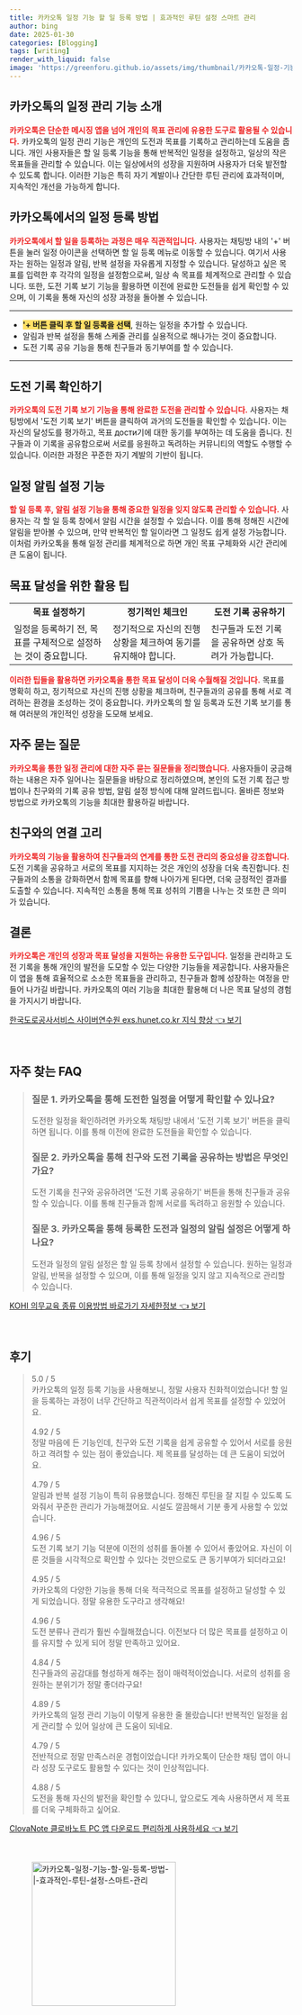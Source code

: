 ```yaml
---
title: 카카오톡 일정 기능 할 일 등록 방법 | 효과적인 루틴 설정 스마트 관리
author: bing
date: 2025-01-30
categories: [Blogging]
tags: [writing]
render_with_liquid: false
image: 'https://greenforu.github.io/assets/img/thumbnail/카카오톡-일정-기능-할-일-등록-방법-|-효과적인-루틴-설정-스마트-관리.webp'
---
```



<h2 id='카카오톡_기능_소개'>카카오톡의 일정 관리 기능 소개</h2>

<p><b><span style="color: #ee2323;">카카오톡은 단순한 메시징 앱을 넘어 개인의 목표 관리에 유용한 도구로 활용될 수 있습니다.</span></b> 카카오톡의 일정 관리 기능은 개인의 도전과 목표를 기록하고 관리하는데 도움을 줍니다. 개인 사용자들은 할 일 등록 기능을 통해 반복적인 일정을 설정하고, 일상의 작은 목표들을 관리할 수 있습니다. 이는 일상에서의 성장을 지원하며 사용자가 더욱 발전할 수 있도록 합니다. 이러한 기능은 특히 자기 계발이나 간단한 루틴 관리에 효과적이며, 지속적인 개선을 가능하게 합니다.</p>

<h2 id='일정_등록_방법'>카카오톡에서의 일정 등록 방법</h2>

<p><b><span style="color: #ee2323;">카카오톡에서 할 일을 등록하는 과정은 매우 직관적입니다.</span></b> 사용자는 채팅방 내의 '+' 버튼을 눌러 일정 아이콘을 선택하면 할 일 등록 메뉴로 이동할 수 있습니다. 여기서 사용자는 원하는 일정과 알림, 반복 설정을 자유롭게 지정할 수 있습니다. 달성하고 싶은 목표를 입력한 후 각각의 일정을 설정함으로써, 일상 속 목표를 체계적으로 관리할 수 있습니다. 또한, 도전 기록 보기 기능을 활용하면 이전에 완료한 도전들을 쉽게 확인할 수 있으며, 이 기록을 통해 자신의 성장 과정을 돌아볼 수 있습니다.</p>

<hr />

<ul>
    <li><b><span style="background-color: #ffe066;">'+ 버튼 클릭 후 할 일 등록을 선택</span></b>, 원하는 일정을 추가할 수 있습니다.</li>
    <li>알림과 반복 설정을 통해 스케줄 관리를 실용적으로 해나가는 것이 중요합니다.</li>
    <li>도전 기록 공유 기능을 통해 친구들과 동기부여를 할 수 있습니다.</li>
</ul>

<hr />

<h2 id='도전_기록_확인'>도전 기록 확인하기</h2>

<p><b><span style="color: #ee2323;">카카오톡의 도전 기록 보기 기능을 통해 완료한 도전을 관리할 수 있습니다.</span></b> 사용자는 채팅방에서 '도전 기록 보기' 버튼을 클릭하여 과거의 도전들을 확인할 수 있습니다. 이는 자신의 달성도를 평가하고, 목표 дости기에 대한 동기를 부여하는 데 도움을 줍니다. 친구들과 이 기록을 공유함으로써 서로를 응원하고 독려하는 커뮤니티의 역할도 수행할 수 있습니다. 이러한 과정은 꾸준한 자기 계발의 기반이 됩니다.</p>

<h2 id='일정_알림_설정'>일정 알림 설정 기능</h2>

<p><b><span style="color: #ee2323;">할 일 등록 후, 알림 설정 기능을 통해 중요한 일정을 잊지 않도록 관리할 수 있습니다.</span></b> 사용자는 각 할 일 등록 창에서 알림 시간을 설정할 수 있습니다. 이를 통해 정해진 시간에 알림을 받아볼 수 있으며, 만약 반복적인 할 일이라면 그 일정도 쉽게 설정 가능합니다. 이처럼 카카오톡을 통해 일정 관리를 체계적으로 하면 개인 목표 구체화와 시간 관리에 큰 도움이 됩니다.</p>

<h2 id='목표_달성을_위한_팁'>목표 달성을 위한 활용 팁</h2>

<table>
    <tr>
        <td style="text-align: center; height: 17px;"><b>목표 설정하기</b></td>
        <td style="text-align: center; height: 17px;"><b>정기적인 체크인</b></td>
        <td style="text-align: center; height: 17px;"><b>도전 기록 공유하기</b></td>
    </tr>
    <tr>
        <td>일정을 등록하기 전, 목표를 구체적으로 설정하는 것이 중요합니다.</td>
        <td>정기적으로 자신의 진행 상황을 체크하여 동기를 유지해야 합니다.</td>
        <td>친구들과 도전 기록을 공유하면 상호 독려가 가능합니다.</td>
    </tr>
</table>

<p><b><span style="color: #ee2323;">이러한 팁들을 활용하면 카카오톡을 통한 목표 달성이 더욱 수월해질 것입니다.</span></b> 목표를 명확히 하고, 정기적으로 자신의 진행 상황을 체크하며, 친구들과의 공유를 통해 서로 격려하는 환경을 조성하는 것이 중요합니다. 카카오톡의 할 일 등록과 도전 기록 보기를 통해 여러분의 개인적인 성장을 도모해 보세요.</p>

<h2 id='자주_묻는_질문'>자주 묻는 질문</h2>

<p><b><span style="color: #ee2323;">카카오톡을 통한 일정 관리에 대한 자주 묻는 질문들을 정리했습니다.</span></b> 사용자들이 궁금해하는 내용은 자주 일어나는 질문들을 바탕으로 정리하였으며, 본인의 도전 기록 접근 방법이나 친구와의 기록 공유 방법, 알림 설정 방식에 대해 알려드립니다. 올바른 정보와 방법으로 카카오톡의 기능을 최대한 활용하길 바랍니다.</p>

<h2 id='연결_고리'>친구와의 연결 고리</h2>

<p><b><span style="color: #ee2323;">카카오톡의 기능을 활용하여 친구들과의 연계를 통한 도전 관리의 중요성을 강조합니다.</span></b> 도전 기록을 공유하고 서로의 목표를 지지하는 것은 개인의 성장을 더욱 촉진합니다. 친구들과의 소통을 강화하면서 함께 목표를 향해 나아가게 된다면, 더욱 긍정적인 결과를 도출할 수 있습니다. 지속적인 소통을 통해 목표 성취의 기쁨을 나누는 것 또한 큰 의미가 있습니다.</p>

<h2 id='결론'>결론</h2>

<p><b><span style="color: #ee2323;">카카오톡은 개인의 성장과 목표 달성을 지원하는 유용한 도구입니다.</span></b> 일정을 관리하고 도전 기록을 통해 개인의 발전을 도모할 수 있는 다양한 기능들을 제공합니다. 사용자들은 이 앱을 통해 효율적으로 소소한 목표들을 관리하고, 친구들과 함께 성장하는 여정을 만들어 나가길 바랍니다. 카카오톡의 여러 기능을 최대한 활용해 더 나은 목표 달성의 경험을 가지시기 바랍니다.</p>


<p><a class="click-button" title="한국도로공사서비스 사이버연수원 exs.hunet.co.kr 지식 향상" href="https://greenforu.github.io/posts/%ED%95%9C%EA%B5%AD%EB%8F%84%EB%A1%9C%EA%B3%B5%EC%82%AC%EC%84%9C%EB%B9%84%EC%8A%A4-%EC%82%AC%EC%9D%B4%EB%B2%84%EC%97%B0%EC%88%98%EC%9B%90-exs.hunet.co.kr-%EC%A7%80%EC%8B%9D-%ED%96%A5%EC%83%81/" rel="dofollow">한국도로공사서비스 사이버연수원 exs.hunet.co.kr 지식 향상 👈 보기</a></p><br>
<h2 id='자주_찾는_FAQ'>자주 찾는 FAQ</h2>
<div itemscope="" itemtype="https://schema.org/FAQPage"> 
<blockquote> 
<div itemscope="" itemprop="mainEntity" itemtype="https://schema.org/Question"> 
<h3 itemprop="name">질문 1. 카카오톡을 통해 도전한 일정을 어떻게 확인할 수 있나요?</h3> 
<div itemscope="" itemprop="acceptedAnswer" itemtype="https://schema.org/Answer"> 
<span itemprop="text"> 
<p>도전한 일정을 확인하려면 카카오톡 채팅방 내에서 '도전 기록 보기' 버튼을 클릭하면 됩니다. 이를 통해 이전에 완료한 도전들을 확인할 수 있습니다.</p> 
</span> 
</div> 
</div> 

<div itemscope="" itemprop="mainEntity" itemtype="https://schema.org/Question"> 
<h3 itemprop="name">질문 2. 카카오톡을 통해 친구와 도전 기록을 공유하는 방법은 무엇인가요?</h3> 
<div itemscope="" itemprop="acceptedAnswer" itemtype="https://schema.org/Answer"> 
<span itemprop="text"> 
<p>도전 기록을 친구와 공유하려면 '도전 기록 공유하기' 버튼을 통해 친구들과 공유할 수 있습니다. 이를 통해 친구들과 함께 서로를 독려하고 응원할 수 있습니다.</p> 
</span> 
</div> 
</div> 

<div itemscope="" itemprop="mainEntity" itemtype="https://schema.org/Question"> 
<h3 itemprop="name">질문 3. 카카오톡을 통해 등록한 도전과 일정의 알림 설정은 어떻게 하나요?</h3> 
<div itemscope="" itemprop="acceptedAnswer" itemtype="https://schema.org/Answer"> 
<span itemprop="text"> 
<p>도전과 일정의 알림 설정은 할 일 등록 창에서 설정할 수 있습니다. 원하는 일정과 알림, 반복을 설정할 수 있으며, 이를 통해 일정을 잊지 않고 지속적으로 관리할 수 있습니다.</p> 
</span> 
</div> 
</div> 

</blockquote> 
</div>
<p><a class="click-button" title="KOHI 의무교육 종류 이용방법 바로가기 자세한정보" href="https://greenforu.github.io/posts/KOHI-%EC%9D%98%EB%AC%B4%EA%B5%90%EC%9C%A1-%EC%A2%85%EB%A5%98-%EC%9D%B4%EC%9A%A9%EB%B0%A9%EB%B2%95-%EB%B0%94%EB%A1%9C%EA%B0%80%EA%B8%B0-%EC%9E%90%EC%84%B8%ED%95%9C%EC%A0%95%EB%B3%B4/" rel="dofollow">KOHI 의무교육 종류 이용방법 바로가기 자세한정보 👈 보기</a></p><br>
<h2 id='후기'>후기</h2>
<div itemscope itemtype="https://schema.org/Product">
  <blockquote>
  <div itemprop="review" itemscope itemtype="https://schema.org/Review">
      <div itemprop="reviewRating" itemscope itemtype="https://schema.org/Rating"> <span itemprop="ratingValue">5.0</span> / <span itemprop="bestRating">5</span> </div>
      <span itemprop="reviewBody">카카오톡의 일정 등록 기능을 사용해보니, 정말 사용자 친화적이었습니다! 할 일을 등록하는 과정이 너무 간단하고 직관적이라서 쉽게 목표를 설정할 수 있었어요.</span>
  </div>
  <br>
  <div itemprop="review" itemscope itemtype="https://schema.org/Review">
      <div itemprop="reviewRating" itemscope itemtype="https://schema.org/Rating"> <span itemprop="ratingValue">4.92</span> / <span itemprop="bestRating">5</span> </div>
      <span itemprop="reviewBody">정말 마음에 든 기능인데, 친구와 도전 기록을 쉽게 공유할 수 있어서 서로를 응원하고 격려할 수 있는 점이 좋았습니다. 제 목표를 달성하는 데 큰 도움이 되었어요.</span>
  </div>
  <br>
  <div itemprop="review" itemscope itemtype="https://schema.org/Review">
      <div itemprop="reviewRating" itemscope itemtype="https://schema.org/Rating"> <span itemprop="ratingValue">4.79</span> / <span itemprop="bestRating">5</span> </div>
      <span itemprop="reviewBody">알림과 반복 설정 기능이 특히 유용했습니다. 정해진 루틴을 잘 지킬 수 있도록 도와줘서 꾸준한 관리가 가능해졌어요. 시설도 깔끔해서 기분 좋게 사용할 수 있었습니다.</span>
  </div>
  <br>
  <div itemprop="review" itemscope itemtype="https://schema.org/Review">
      <div itemprop="reviewRating" itemscope itemtype="https://schema.org/Rating"> <span itemprop="ratingValue">4.96</span> / <span itemprop="bestRating">5</span> </div>
      <span itemprop="reviewBody">도전 기록 보기 기능 덕분에 이전의 성취를 돌아볼 수 있어서 좋았어요. 자신이 이룬 것들을 시각적으로 확인할 수 있다는 것만으로도 큰 동기부여가 되더라고요!</span>
  </div>
  <br>
  <div itemprop="review" itemscope itemtype="https://schema.org/Review">
      <div itemprop="reviewRating" itemscope itemtype="https://schema.org/Rating"> <span itemprop="ratingValue">4.95</span> / <span itemprop="bestRating">5</span> </div>
      <span itemprop="reviewBody">카카오톡의 다양한 기능을 통해 더욱 적극적으로 목표를 설정하고 달성할 수 있게 되었습니다. 정말 유용한 도구라고 생각해요!</span>
  </div>
  <br>
  <div itemprop="review" itemscope itemtype="https://schema.org/Review">
      <div itemprop="reviewRating" itemscope itemtype="https://schema.org/Rating"> <span itemprop="ratingValue">4.96</span> / <span itemprop="bestRating">5</span> </div>
      <span itemprop="reviewBody">도전 분류나 관리가 훨씬 수월해졌습니다. 이전보다 더 많은 목표를 설정하고 이를 유지할 수 있게 되어 정말 만족하고 있어요.</span>
  </div>
  <br>
  <div itemprop="review" itemscope itemtype="https://schema.org/Review">
      <div itemprop="reviewRating" itemscope itemtype="https://schema.org/Rating"> <span itemprop="ratingValue">4.84</span> / <span itemprop="bestRating">5</span> </div>
      <span itemprop="reviewBody">친구들과의 공감대를 형성하게 해주는 점이 매력적이었습니다. 서로의 성취를 응원하는 분위기가 정말 좋더라구요!</span>
  </div>
  <br>
  <div itemprop="review" itemscope itemtype="https://schema.org/Review">
      <div itemprop="reviewRating" itemscope itemtype="https://schema.org/Rating"> <span itemprop="ratingValue">4.89</span> / <span itemprop="bestRating">5</span> </div>
      <span itemprop="reviewBody">카카오톡의 일정 관리 기능이 이렇게 유용한 줄 몰랐습니다! 반복적인 일정을 쉽게 관리할 수 있어 일상에 큰 도움이 되네요.</span>
  </div>
  <br>
  <div itemprop="review" itemscope itemtype="https://schema.org/Review">
      <div itemprop="reviewRating" itemscope itemtype="https://schema.org/Rating"> <span itemprop="ratingValue">4.79</span> / <span itemprop="bestRating">5</span> </div>
      <span itemprop="reviewBody">전반적으로 정말 만족스러운 경험이었습니다! 카카오톡이 단순한 채팅 앱이 아니라 성장 도구로도 활용할 수 있다는 것이 인상적입니다.</span>
  </div>
  <br>
  <div itemprop="review" itemscope itemtype="https://schema.org/Review">
      <div itemprop="reviewRating" itemscope itemtype="https://schema.org/Rating"> <span itemprop="ratingValue">4.88</span> / <span itemprop="bestRating">5</span> </div>
      <span itemprop="reviewBody">도전을 통해 자신의 발전을 확인할 수 있다니, 앞으로도 계속 사용하면서 제 목표를 더욱 구체화하고 싶어요.</span>
  </div>
  </blockquote>
</div>
<p><a class="click-button" title="ClovaNote 클로바노트 PC 앱 다운로드 편리하게 사용하세요" href="https://greenforu.github.io/posts/ClovaNote-%ED%81%B4%EB%A1%9C%EB%B0%94%EB%85%B8%ED%8A%B8-PC-%EC%95%B1-%EB%8B%A4%EC%9A%B4%EB%A1%9C%EB%93%9C-%ED%8E%B8%EB%A6%AC%ED%95%98%EA%B2%8C-%EC%82%AC%EC%9A%A9%ED%95%98%EC%84%B8%EC%9A%94/" rel="dofollow">ClovaNote 클로바노트 PC 앱 다운로드 편리하게 사용하세요 👈 보기</a></p><br>
<figure class="image"><img src="https://greenforu.github.io/assets/img/thumbnail/카카오톡-일정-기능-할-일-등록-방법-|-효과적인-루틴-설정-스마트-관리.webp" alt="카카오톡-일정-기능-할-일-등록-방법-|-효과적인-루틴-설정-스마트-관리" width="256" height="256"></figure>